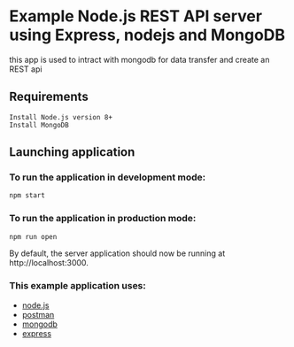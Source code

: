 # Example Node.js REST API server using Express, nodejs and MongoDB

this app is used to intract with mongodb for data transfer
and create an REST api
## Requirements

    Install Node.js version 8+
    Install MongoDB

## Launching application

### To run the application in development mode:
```bash
npm start
```

### To run the application in production mode:
```bash
npm run open
```

By default, the server application should now be running at http://localhost:3000.

### This example application uses:

* [node.js](http://nodejs.com)
* [postman](http://chrometools.com)
* [mongodb](http://mongodb.com)
* [express](http://Expressjs.com)
